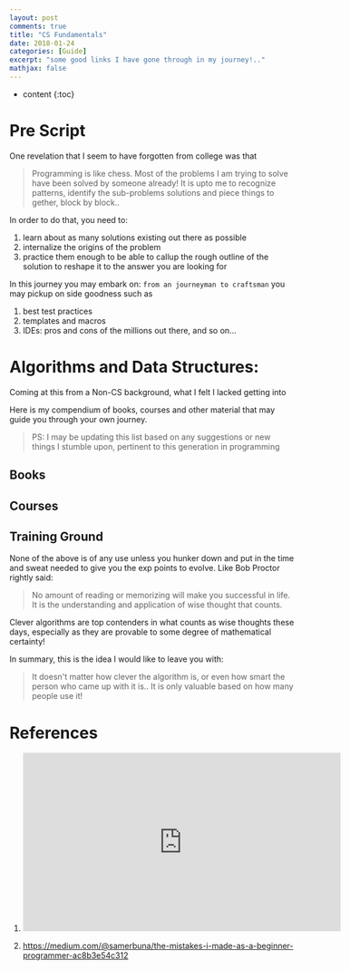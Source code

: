 ```yaml
---
layout: post
comments: true
title: "CS Fundamentals"
date: 2018-01-24
categories: [Guide]
excerpt: "some good links I have gone through in my journey!.."
mathjax: false
---
```

* content
{:toc}

# Pre Script

One revelation that I seem to have forgotten from college was that
> Programming is like chess. Most of the problems I am trying to solve have been solved by someone already!
It is upto me to recognize patterns, identify the sub-problems solutions and piece things to gether, block by block..

In order to do that, you need to:
1. learn about as many solutions existing out there as possible 
2. internalize the origins of the problem
3. practice them enough to be able to callup the rough outline of the solution to reshape it to the answer you are looking for

In this journey you may embark on: `from an journeyman to craftsman` you may pickup on side goodness such as
1. best test practices
2. templates and macros
3. IDEs: pros and cons of the millions out there, and so on...

# Algorithms and Data Structures:
Coming at this from a Non-CS background, what I felt I lacked getting into 

Here is my compendium of books, courses and other material that may guide you through your own journey.
> PS: I may be updating this list based on any suggestions or new things I stumble upon, pertinent to this generation in programming


## Books


## Courses


## Training Ground
None of the above is of any use unless you hunker down and put in the time and sweat needed to give you the exp points to evolve.
Like Bob Proctor rightly said:
> No amount of reading or memorizing will make you successful in life. It is the understanding and application of wise thought that counts.

Clever algorithms are top contenders in what counts as wise thoughts these days, especially as they are provable to some degree of mathematical certainty! 

In summary, this is the idea I would like to leave you with:
> It doesn't matter how clever the algorithm is, 
or even how smart the person who came up with it is..
It is only valuable based on how many people use it!

# References

1. <iframe width="560" height="315" src="https://www.youtube.com/embed/p0ZVztROpls" frameborder="0" allow="autoplay; encrypted-media" allowfullscreen></iframe>

2. https://medium.com/@samerbuna/the-mistakes-i-made-as-a-beginner-programmer-ac8b3e54c312


